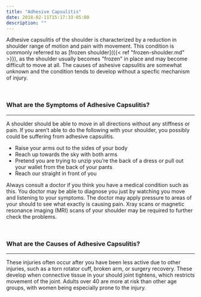 ```yaml
---
title: "Adhesive Capsulitis"
date: 2018-02-11T15:17:33-05:00
description: ""
---
```


Adhesive capsulitis of the shoulder is characterized by a reduction in shoulder range of motion and pain with movement. This condition is commonly referred to as [frozen shoulder]({{< ref "frozen-shoulder.md" >}}), as the shoulder usually becomes "frozen" in place and may become difficult to move at all. The causes of ashesive capsulitis are somewhat unknown and the condition tends to develop without a specfic mechanism of injury.

<br>

### What are the Symptoms of Adhesive Capsulitis?
<hr>
A shoulder should be able to move in all directions without any stiffness or pain. If you 
aren’t able to do the following with your shoulder, you possibly could be suffering from 
adhesive capsulitis.

* Raise your arms out to the sides of your body
* Reach up towards the sky with both arms
* Pretend you are trying to unzip you’re the back of a dress or pull out your wallet from the back of your pants
* Reach our straight in front of you

Always consult a doctor if you think you have a medical condition such as this. You 
doctor may be able to diagnose you just by watching you move and listening to your 
symptoms. The doctor may apply pressure to areas of your should to see what exactly is 
causing pain. Xray scans or magnetic resonance imaging (MRI) scans of your shoulder may 
be required to further check the problems.

<br>

### What are the Causes of Adhesive Capsulitis?
<hr>
These injuries often occur after you have been less active due to other injuries, such as 
a torn rotator cuff, broken arm, or surgery recovery. These develop when connective 
tissue in your should joint tightens, which restricts movement of the joint. Adults over 
40 are more at risk than other age groups, with women being especially prone to the 
injury.
